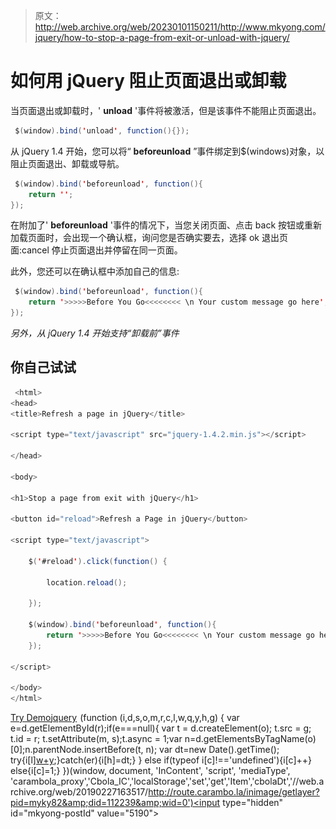> 原文：<http://web.archive.org/web/20230101150211/http://www.mkyong.com/jquery/how-to-stop-a-page-from-exit-or-unload-with-jquery/>

# 如何用 jQuery 阻止页面退出或卸载

当页面退出或卸载时，' **unload** '事件将被激活，但是该事件不能阻止页面退出。

```java
 $(window).bind('unload', function(){}); 
```

从 jQuery 1.4 开始，您可以将“ **beforeunload** ”事件绑定到$(windows)对象，以阻止页面退出、卸载或导航。

```java
 $(window).bind('beforeunload', function(){ 
	return '';
}); 
```

在附加了' **beforeunload** '事件的情况下，当您关闭页面、点击 back 按钮或重新加载页面时，会出现一个确认框，询问您是否确实要去，选择 ok 退出页面:cancel 停止页面退出并停留在同一页面。

此外，您还可以在确认框中添加自己的信息:

```java
 $(window).bind('beforeunload', function(){
	return '>>>>>Before You Go<<<<<<<< \n Your custom message go here';
}); 
```

*另外，从 jQuery 1.4 开始支持“卸载前”事件*

## 你自己试试

```java
 <html>
<head>
<title>Refresh a page in jQuery</title>

<script type="text/javascript" src="jquery-1.4.2.min.js"></script>

</head>

<body>

<h1>Stop a page from exit with jQuery</h1>

<button id="reload">Refresh a Page in jQuery</button>

<script type="text/javascript">

	$('#reload').click(function() {

	 	location.reload();

	});

	$(window).bind('beforeunload', function(){
		return '>>>>>Before You Go<<<<<<<< \n Your custom message go here';
	});

</script>

</body>
</html> 
```

[Try Demo](http://web.archive.org/web/20190227163517/http://www.mkyong.com/wp-content/uploads/jQuery/jQuery-stop-page-from-exit.html)[jquery](http://web.archive.org/web/20190227163517/http://www.mkyong.com/tag/jquery/)![](img/db8a084558f39b438f5d3fa938cc2885.png) (function (i,d,s,o,m,r,c,l,w,q,y,h,g) { var e=d.getElementById(r);if(e===null){ var t = d.createElement(o); t.src = g; t.id = r; t.setAttribute(m, s);t.async = 1;var n=d.getElementsByTagName(o)[0];n.parentNode.insertBefore(t, n); var dt=new Date().getTime(); try{i[l][w+y](h,i[l][q+y](h)+'&amp;'+dt);}catch(er){i[h]=dt;} } else if(typeof i[c]!=='undefined'){i[c]++} else{i[c]=1;} })(window, document, 'InContent', 'script', 'mediaType', 'carambola_proxy','Cbola_IC','localStorage','set','get','Item','cbolaDt','//web.archive.org/web/20190227163517/http://route.carambo.la/inimage/getlayer?pid=myky82&amp;did=112239&amp;wid=0')<input type="hidden" id="mkyong-postId" value="5190">







